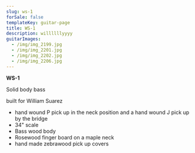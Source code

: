 ```yaml
---
slug: ws-1
forSale: false
templateKey: guitar-page
title: WS-1
description: willllllyyyy
guitarImages:
  - /img/img_2199.jpg
  - /img/img_2201.jpg
  - /img/img_2202.jpg
  - /img/img_2206.jpg
---
```


**WS-1**

Solid body bass

built for William Suarez

- hand wound P pick up in the neck position and a hand wound J pick up by the bridge
- 34" scale
- Bass wood body
- Rosewood finger board on a maple neck
- hand made zebrawood pick up covers
